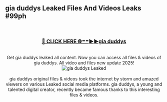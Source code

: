 ## gia duddys Leaked Files And Videos Leaks #99ph
<br>
<div align="center">
<h3><a href="https://watchclip.my.id/gia duddys" rel="nofollow">🔴 CLICK HERE 🌐==►►gia duddys</a></h3>
<br>
Get gia duddys leaked all content. Now you can access all files & videos of gia duddys. All video and files new update 2025!
<br>
<a href="https://watchclip.my.id/gia duddys" rel="nofollow" data-target="animated-image.originalLink"><img src="https://i.ibb.co.com/WyWwxjT/player-gif2.gif" alt="gia duddys Leaked" style="max-width: 100%; display: inline-block;" data-target="animated-image.originalImage"></a>
<br><br>
gia duddys original files & videos took the internet by storm and amazed viewers on various Leaked social media platforms. gia duddys, a young and talented digital creator, recently became famous thanks to this interesting files & videos.
</div>
<br>